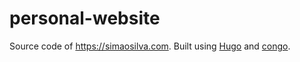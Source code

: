 # personal-website

Source code of https://simaosilva.com. Built using [Hugo](https://gohugo.io/) and [congo](https://github.com/jpanther/congo).
